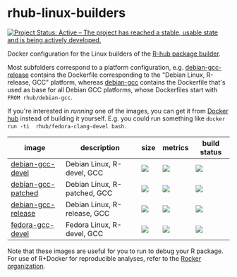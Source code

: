 # rhub-linux-builders

[![Project Status: Active – The project has reached a stable, usable state and is being actively developed.](http://www.repostatus.org/badges/latest/active.svg)](http://www.repostatus.org/#active)

Docker configuration for the Linux builders of the [R-hub package builder](https://builder.r-hub.io/advanced).

Most subfolders correspond to a platform configuration, e.g. [debian-gcc-release](https://github.com/r-hub/rhub-linux-builders/tree/master/debian-gcc-release) contains the Dockerfile corresponding to the "Debian Linux, R-release, GCC" platform, whereas [debian-gcc](https://github.com/r-hub/rhub-linux-builders/tree/master/debian-gcc) contains the Dockerfile that's used as base for all Debian GCC platforms, whose Dockerfiles start with `FROM rhub/debian-gcc`.

If you're interested in _running_ one of the images, you can get it from [Docker hub](https://hub.docker.com/u/rhub) instead of building it yourself. E.g. you could run something like `docker run -ti  rhub/fedora-clang-devel bash`.

image            | description                               | size   | metrics | build status 
---------------- | ----------------------------------------- | ------ | ------- | --------------
[debian-gcc-devel](https://hub.docker.com/r/rhub/debian-gcc-devel)            |  Debian Linux, R-devel, GCC   | [![](https://images.microbadger.com/badges/image/rhub/debian-gcc-devel.svg)](https://microbadger.com/images/rhub/debian-gcc-devel) | [![](https://img.shields.io/docker/pulls/rhub/debian-gcc-devel.svg)](https://hub.docker.com/r/rhub/debian-gcc-devel) |  [![](https://img.shields.io/docker/automated/rhub/debian-gcc-devel.svg)](https://hub.docker.com/r/rhub/debian-gcc-devel/builds)
[debian-gcc-patched](https://hub.docker.com/r/rhub/debian-gcc-patched)            |  Debian Linux, R-patched, GCC   | [![](https://images.microbadger.com/badges/image/rhub/debian-gcc-patched.svg)](https://microbadger.com/images/rhub/debian-gcc-patched) | [![](https://img.shields.io/docker/pulls/rhub/debian-gcc-patched.svg)](https://hub.docker.com/r/rhub/debian-gcc-patched) |  [![](https://img.shields.io/docker/automated/rhub/debian-gcc-patched.svg)](https://hub.docker.com/r/rhub/debian-gcc-patched/builds)
[debian-gcc-release](https://hub.docker.com/r/rhub/debian-gcc-release)            |  Debian Linux, R-release, GCC   | [![](https://images.microbadger.com/badges/image/rhub/debian-gcc-release.svg)](https://microbadger.com/images/rhub/debian-gcc-release) | [![](https://img.shields.io/docker/pulls/rhub/debian-gcc-release.svg)](https://hub.docker.com/r/rhub/debian-gcc-release) |  [![](https://img.shields.io/docker/automated/rhub/debian-gcc-release.svg)](https://hub.docker.com/r/rhub/debian-gcc-release/builds)
[fedora-gcc-devel](https://hub.docker.com/r/rhub/fedora-gcc-devel)            |  Fedora Linux, R-devel, GCC  | [![](https://images.microbadger.com/badges/image/rhub/fedora-gcc-devel.svg)](https://microbadger.com/images/rhub/fedora-gcc-devel) | [![](https://img.shields.io/docker/pulls/rhub/fedora-gcc-devel.svg)](https://hub.docker.com/r/rhub/fedora-gcc-devel) |  [![](https://img.shields.io/docker/automated/rhub/fedora-gcc-devel.svg)](https://hub.docker.com/r/rhub/fedora-gcc-devel/builds)

Note that these images are useful for you to run to debug your R package. For use of R+Docker for reproducible analyses, refer to the [Rocker organization](https://rocker-project.org/).

